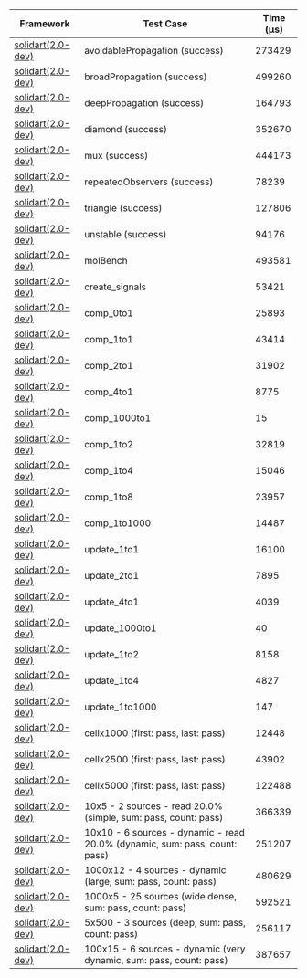 | Framework | Test Case | Time (μs) |
| --- | --- | --- |
| [solidart(2.0-dev)](https://github.com/nank1ro/solidart/tree/dev) | avoidablePropagation (success) | 273429 |
| [solidart(2.0-dev)](https://github.com/nank1ro/solidart/tree/dev) | broadPropagation (success) | 499260 |
| [solidart(2.0-dev)](https://github.com/nank1ro/solidart/tree/dev) | deepPropagation (success) | 164793 |
| [solidart(2.0-dev)](https://github.com/nank1ro/solidart/tree/dev) | diamond (success) | 352670 |
| [solidart(2.0-dev)](https://github.com/nank1ro/solidart/tree/dev) | mux (success) | 444173 |
| [solidart(2.0-dev)](https://github.com/nank1ro/solidart/tree/dev) | repeatedObservers (success) | 78239 |
| [solidart(2.0-dev)](https://github.com/nank1ro/solidart/tree/dev) | triangle (success) | 127806 |
| [solidart(2.0-dev)](https://github.com/nank1ro/solidart/tree/dev) | unstable (success) | 94176 |
| [solidart(2.0-dev)](https://github.com/nank1ro/solidart/tree/dev) | molBench | 493581 |
| [solidart(2.0-dev)](https://github.com/nank1ro/solidart/tree/dev) | create_signals | 53421 |
| [solidart(2.0-dev)](https://github.com/nank1ro/solidart/tree/dev) | comp_0to1 | 25893 |
| [solidart(2.0-dev)](https://github.com/nank1ro/solidart/tree/dev) | comp_1to1 | 43414 |
| [solidart(2.0-dev)](https://github.com/nank1ro/solidart/tree/dev) | comp_2to1 | 31902 |
| [solidart(2.0-dev)](https://github.com/nank1ro/solidart/tree/dev) | comp_4to1 | 8775 |
| [solidart(2.0-dev)](https://github.com/nank1ro/solidart/tree/dev) | comp_1000to1 | 15 |
| [solidart(2.0-dev)](https://github.com/nank1ro/solidart/tree/dev) | comp_1to2 | 32819 |
| [solidart(2.0-dev)](https://github.com/nank1ro/solidart/tree/dev) | comp_1to4 | 15046 |
| [solidart(2.0-dev)](https://github.com/nank1ro/solidart/tree/dev) | comp_1to8 | 23957 |
| [solidart(2.0-dev)](https://github.com/nank1ro/solidart/tree/dev) | comp_1to1000 | 14487 |
| [solidart(2.0-dev)](https://github.com/nank1ro/solidart/tree/dev) | update_1to1 | 16100 |
| [solidart(2.0-dev)](https://github.com/nank1ro/solidart/tree/dev) | update_2to1 | 7895 |
| [solidart(2.0-dev)](https://github.com/nank1ro/solidart/tree/dev) | update_4to1 | 4039 |
| [solidart(2.0-dev)](https://github.com/nank1ro/solidart/tree/dev) | update_1000to1 | 40 |
| [solidart(2.0-dev)](https://github.com/nank1ro/solidart/tree/dev) | update_1to2 | 8158 |
| [solidart(2.0-dev)](https://github.com/nank1ro/solidart/tree/dev) | update_1to4 | 4827 |
| [solidart(2.0-dev)](https://github.com/nank1ro/solidart/tree/dev) | update_1to1000 | 147 |
| [solidart(2.0-dev)](https://github.com/nank1ro/solidart/tree/dev) | cellx1000 (first: pass, last: pass) | 12448 |
| [solidart(2.0-dev)](https://github.com/nank1ro/solidart/tree/dev) | cellx2500 (first: pass, last: pass) | 43902 |
| [solidart(2.0-dev)](https://github.com/nank1ro/solidart/tree/dev) | cellx5000 (first: pass, last: pass) | 122488 |
| [solidart(2.0-dev)](https://github.com/nank1ro/solidart/tree/dev) | 10x5 - 2 sources - read 20.0% (simple, sum: pass, count: pass) | 366339 |
| [solidart(2.0-dev)](https://github.com/nank1ro/solidart/tree/dev) | 10x10 - 6 sources - dynamic - read 20.0% (dynamic, sum: pass, count: pass) | 251207 |
| [solidart(2.0-dev)](https://github.com/nank1ro/solidart/tree/dev) | 1000x12 - 4 sources - dynamic (large, sum: pass, count: pass) | 480629 |
| [solidart(2.0-dev)](https://github.com/nank1ro/solidart/tree/dev) | 1000x5 - 25 sources (wide dense, sum: pass, count: pass) | 592521 |
| [solidart(2.0-dev)](https://github.com/nank1ro/solidart/tree/dev) | 5x500 - 3 sources (deep, sum: pass, count: pass) | 256117 |
| [solidart(2.0-dev)](https://github.com/nank1ro/solidart/tree/dev) | 100x15 - 6 sources - dynamic (very dynamic, sum: pass, count: pass) | 387657 |
